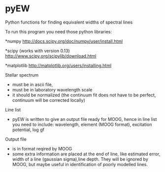 # pyEW
Python functions for finding equivalent widths of spectral lines

To run this program you need those python libraries:

*numpy
http://docs.scipy.org/doc/numpy/user/install.html

*scipy (works with version 0.13)
http://www.scipy.org/scipylib/download.html

*matplotlib
http://matplotlib.org/users/installing.html


Stellar spectrum
 - must be in ascii file,
 - must be in laboratory wavelength scale
 - it should be normalized (the continuum fit does not have to be perfect,
    continuum will be corrected locally)

Line list
- pyEW is written to give an output file ready for MOOG,
  hence in line list you need to include:
  wavelength, element (MOOG format), excitation potential, log gf

Output file
- is in format reqired by MOOG
- some extra information are placed at the end of line,
  like estimated error, width of a line (gaussian sigma),line depth.
  They will be ignored by MOOG, but maybe useful in identification
  of poorly modelled lines.
  
